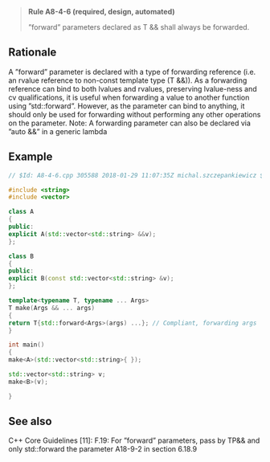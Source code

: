 > **Rule A8-4-6 (required, design, automated)**
>
> ”forward” parameters declared as T && shall always be forwarded.

## Rationale

A ”forward” parameter is declared with a type of forwarding reference (i.e. an rvalue
reference to non-const template type (T &&)). As a forwarding reference can bind to
both lvalues and rvalues, preserving lvalue-ness and cv qualifications, it is useful
when forwarding a value to another function using ”std::forward”.
However, as the parameter can bind to anything, it should only be used for
forwarding without performing any other operations on the parameter.
Note: A forwarding parameter can also be declared via ”auto &&” in a generic lambda

## Example

```cpp
// $Id: A8-4-6.cpp 305588 2018-01-29 11:07:35Z michal.szczepankiewicz $

#include <string>
#include <vector>

class A
{
public:
explicit A(std::vector<std::string> &&v);
};

class B
{
public:
explicit B(const std::vector<std::string> &v);
};

template<typename T, typename ... Args>
T make(Args && ... args)
{
return T{std::forward<Args>(args) ...}; // Compliant, forwarding args
}

int main()
{
make<A>(std::vector<std::string>{ });

std::vector<std::string> v;
make<B>(v);

}

```

## See also

C++ Core Guidelines [11]: F.19: For ”forward” parameters, pass by TP&& and
only std::forward the parameter
A18-9-2 in section 6.18.9
